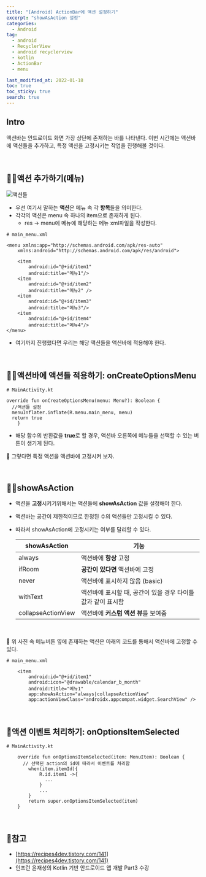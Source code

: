 ```yaml
---
title: "[Android] ActionBar에 액션 설정하기"
excerpt: "showAsAction 설정"
categories:
  - Android
tag:
  - android 
  - RecyclerView
  - android recyclerview
  - kotlin
  - ActionBar
  - menu

last_modified_at: 2022-01-18
toc: true
toc_sticky: true
search: true
---
```


## Intro

액션바는 안드로이드 화면 가장 상단에 존재하는 바를 나타낸다. 이번 시간에는 액션바에 액션들을 추가하고, 특정 액션을 고정시키는 작업을 진행해볼 것이다.

<br>

## 🙋‍♀️액션 추가하기(메뉴)

![액션들](https://ifh.cc/g/pXg13a.png)

* 우선 여기서 말하는 **액션**은 메뉴 속 각 **항목**들을 의미한다.
* 각각의 액션은 menu 속 하나의 item으로 존재하게 된다.
  * res -> menu에 메뉴에 해당하는 메뉴 xml파일을 작성한다.

```
# main_menu.xml

<menu xmlns:app="http://schemas.android.com/apk/res-auto"
    xmlns:android="http://schemas.android.com/apk/res/android">

    <item
        android:id="@+id/item1"
        android:title="메뉴1"/>
    <item
        android:id="@+id/item2"
        android:title="메뉴2" />
    <item
        android:id="@+id/item3"
        android:title="메뉴3"/>
    <item
        android:id="@+id/item4"
        android:title="메뉴4"/>
</menu>
```

* 여기까지 진행했다면 우리는 해당 액션들을 액션바에 적용해야 한다.

<br>

## 🙋‍♀️액션바에 액션들 적용하기: onCreateOptionsMenu



```
# MainActivity.kt

override fun onCreateOptionsMenu(menu: Menu?): Boolean {
  //액션들 설정
  menuInflater.inflate(R.menu.main_menu, menu)
  return true
    }
```

* 해당 함수의 반환값을 **true**로 할 경우, 액션바 오른쪽에 메뉴들을 선택할 수 있는 버튼이 생기게 된다.

👩 그렇다면 특정 액션을 액션바에 고정시켜 보자.

<br>

## 🙋‍♀️showAsAction

* 액션을 **고정**시키기위해서는 액션들에 **showAsAction** 값을 설정해야 한다.

* 액션바는 공간이 제한적이므로 한정된 수의 액션들만 고정시킬 수 있다.

* 따라서 showAsAction에 고정시키는 여부를 달리할 수 있다.

  |showAsAction| 기능 |
  |-------------|------|
  |always| 액션바에 **항상** 고정|
  |ifRoom| **공간이 있다면**   액션바에 고정|
  |never|액션바에 표시하지 않음    (basic)|
  |withText|액션바에 표시할 때,   공간이 있을 경우 타이틀 값과 같이 표시함|
  |collapseActionView|액션바에   **커스텀 액션 뷰**를 보여줌|


<br>

👩 위 사진 속 메뉴버튼 옆에 존재하는 액션은 아래의 코드를 통해서 액션바에 고정할 수 있다.

```
# main_menu.xml

    <item
        android:id="@+id/item1"
        android:icon="@drawable/calendar_b_month"
        android:title="메뉴1"
        app:showAsAction="always|collapseActionView"
        app:actionViewClass="androidx.appcompat.widget.SearchView" />
```

<br>

## 🙋액션 이벤트 처리하기: onOptionsItemSelected
```
# MainActivity.kt

    override fun onOptionsItemSelected(item: MenuItem): Boolean {
      // 선택된 action의 id에 따라서 이벤트를 처리함
        when(item.itemId){
            R.id.item1 ->{
              ...
            }
            ...
        }
        return super.onOptionsItemSelected(item)
    }
```

<br>

## 📃참고
* [https://recipes4dev.tistory.com/141](https://recipes4dev.tistory.com/141)
* 인프런 윤재성의 Kotlin 기반 안드로이드 앱 개발 Part3 수강